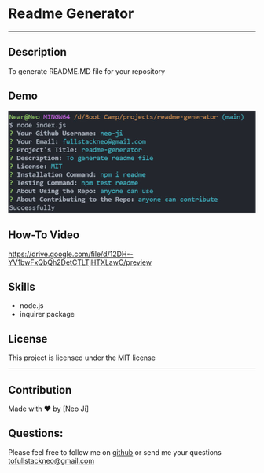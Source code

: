 # Readme Generator

---

## Description

To generate README.MD file for your repository

## Demo

![image](https://github.com/fullstackneo/readme-generator/blob/main/assets/screenshots/screenshot.jpg)

## How-To Video

https://drive.google.com/file/d/12DH--YV1bwFxQbQh2DetCTLTjHTXLawO/preview

## Skills

- node.js
- inquirer package

## License

This project is licensed under the MIT license

---

## Contribution

Made with ❤️ by [Neo Ji]

## Questions:

Please feel free to follow me on [github](https://github.com/fullstackneo) or send me your questions tofullstackneo@gmail.com
